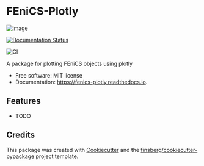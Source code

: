 # FEniCS-Plotly

 

[![image](https://img.shields.io/pypi/v/fenics_plotly.svg)](https://pypi.python.org/pypi/fenics_plotly)

[![Documentation Status](https://readthedocs.org/projects/fenics_plotly/badge/?version=latest)](https://fenics-plotly.readthedocs.io/en/latest/?badge=latest)

![CI](https://github.com/finsberg/fenics_plotly/workflows/CI/badge.svg)



A package for plotting FEniCS objects using plotly

 
* Free software: MIT license 
* Documentation: https://fenics-plotly.readthedocs.io.


## Features

-   TODO

## Credits

This package was created with
[Cookiecutter](https://github.com/audreyr/cookiecutter) and the
[finsberg/cookiecutter-pypackage](https://github.com/finsberg/cookiecutter-pypackage)
project template.
